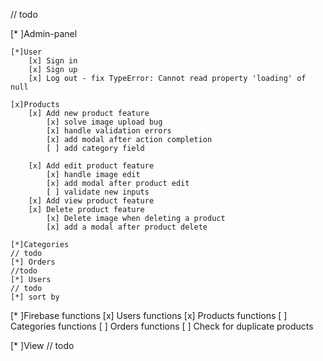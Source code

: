// todo 

[* ]Admin-panel

    [*]User
        [x] Sign in
        [x] Sign up
        [x] Log out - fix TypeError: Cannot read property 'loading' of null

    [x]Products
        [x] Add new product feature 
            [x] solve image upload bug
            [x] handle validation errors
            [x] add modal after action completion
            [ ] add category field

        [x] Add edit product feature
            [x] handle image edit
            [x] add modal after product edit
            [ ] validate new inputs
        [x] Add view product feature
        [x] Delete product feature
            [x] Delete image when deleting a product
            [x] add a modal after product delete

    [*]Categories 
    // todo
    [*] Orders
    //todo
    [*] Users
    // todo
    [*] sort by 

[* ]Firebase functions
    [x] Users functions
    [x] Products functions
    [ ] Categories functions
    [ ] Orders functions
    [ ] Check for duplicate products

[* ]View 
    // todo